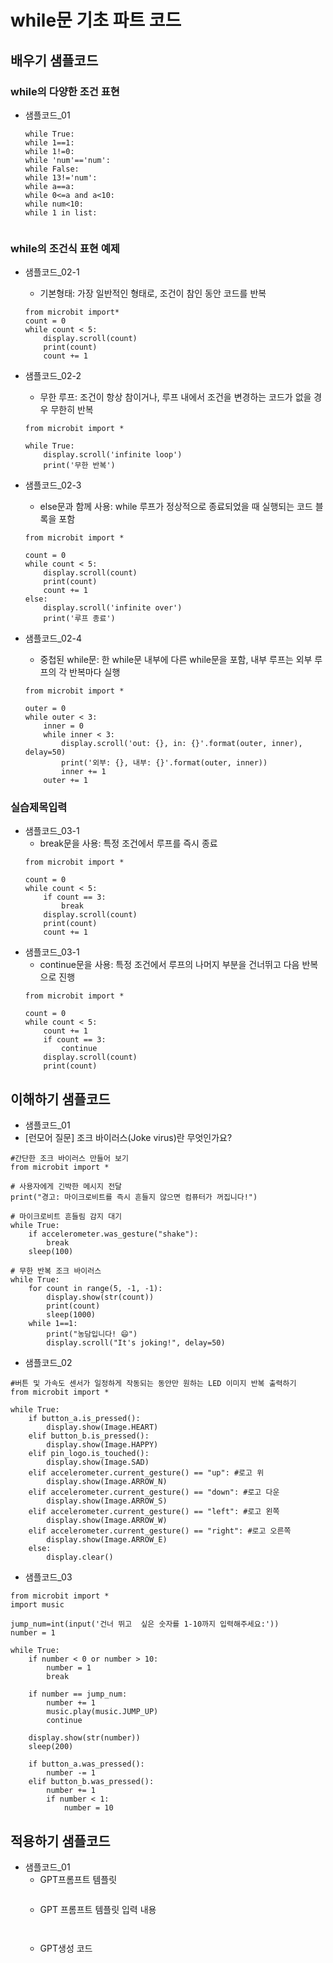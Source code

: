 # while문 기초 파트 코드
## 배우기 샘플코드
### while의 다양한 조건 표현
* 샘플코드_01
  ```
  while True:
  while 1==1:
  while 1!=0:
  while 'num'=='num':
  while False:
  while 13!='num':
  while a==a: 
  while 0<=a and a<10: 
  while num<10:
  while 1 in list:
  ```


  ```
### while의 조건식 표현 예제
* 샘플코드_02-1
  - 기본형태: 가장 일반적인 형태로, 조건이 참인 동안 코드를 반복
  ```
  from microbit import*
  count = 0
  while count < 5:
      display.scroll(count)
      print(count)
      count += 1
  ```

* 샘플코드_02-2
  - 무한 루프: 조건이 항상 참이거나, 루프 내에서 조건을 변경하는 코드가 없을 경우 무한히 반복
  ```
  from microbit import *

  while True:
      display.scroll('infinite loop')
      print('무한 반복')
  ```
  
* 샘플코드_02-3
  - else문과 함께 사용: while 루프가 정상적으로 종료되었을 때 실행되는 코드 블록을 포함
  ```
  from microbit import *

  count = 0
  while count < 5:
      display.scroll(count)
      print(count)
      count += 1
  else:
      display.scroll('infinite over')
      print('루프 종료')
  ```
* 샘플코드_02-4
  - 중첩된 while문: 한 while문 내부에 다른 while문을 포함, 내부 루프는 외부 루프의 각 반복마다 실행
  ```
  from microbit import *

  outer = 0
  while outer < 3:
      inner = 0
      while inner < 3:
          display.scroll('out: {}, in: {}'.format(outer, inner), delay=50)
          print('외부: {}, 내부: {}'.format(outer, inner))
          inner += 1
      outer += 1
  ```

### 실습제목입력
* 샘플코드_03-1
  - break문을 사용: 특정 조건에서 루프를 즉시 종료
  ```
  from microbit import *

  count = 0
  while count < 5:
      if count == 3:
          break
      display.scroll(count)
      print(count)
      count += 1
  ```
* 샘플코드_03-1
  - continue문을 사용: 특정 조건에서 루프의 나머지 부분을 건너뛰고 다음 반복으로 진행
  ```
  from microbit import *

  count = 0
  while count < 5:
      count += 1
      if count == 3:
          continue
      display.scroll(count)
      print(count)
  ```

## 이해하기 샘플코드
* 샘플코드_01
* [런모어 질문] 조크 바이러스(Joke virus)란 무엇인가요?
```
#간단한 조크 바이러스 만들어 보기
from microbit import *

# 사용자에게 긴박한 메시지 전달
print("경고: 마이크로비트를 즉시 흔들지 않으면 컴퓨터가 꺼집니다!")

# 마이크로비트 흔들림 감지 대기
while True:
    if accelerometer.was_gesture("shake"):
        break
    sleep(100)

# 무한 반복 조크 바이러스
while True:
    for count in range(5, -1, -1):
        display.show(str(count))
        print(count)
        sleep(1000)
    while 1==1:
        print("농담입니다! 😄")
        display.scroll("It's joking!", delay=50)
```

* 샘플코드_02
```
#버튼 및 가속도 센서가 일정하게 작동되는 동안만 원하는 LED 이미지 반복 출력하기
from microbit import *

while True:
    if button_a.is_pressed():
        display.show(Image.HEART)
    elif button_b.is_pressed():
        display.show(Image.HAPPY)
    elif pin_logo.is_touched():
        display.show(Image.SAD)
    elif accelerometer.current_gesture() == "up": #로고 위
        display.show(Image.ARROW_N)
    elif accelerometer.current_gesture() == "down": #로고 다운
        display.show(Image.ARROW_S)
    elif accelerometer.current_gesture() == "left": #로고 왼쪽
        display.show(Image.ARROW_W)
    elif accelerometer.current_gesture() == "right": #로고 오른쪽
        display.show(Image.ARROW_E)    
    else:
        display.clear()
```

* 샘플코드_03
```
from microbit import *
import music

jump_num=int(input('건너 뛰고  싶은 숫자를 1-10까지 입력해주세요:'))
number = 1

while True:
    if number < 0 or number > 10:
        number = 1
        break

    if number == jump_num:
        number += 1
        music.play(music.JUMP_UP)
        continue

    display.show(str(number))
    sleep(200)

    if button_a.was_pressed():
        number -= 1
    elif button_b.was_pressed():
        number += 1
        if number < 1:
            number = 10
```

## 적용하기 샘플코드
* 샘플코드_01
  - GPT프롬프트 템플릿
    ```
  
    ```
  - GPT 프롬프트 템플릿 입력 내용
    ```
   
    ```
  - GPT생성 코드
    ```
   
    ```
